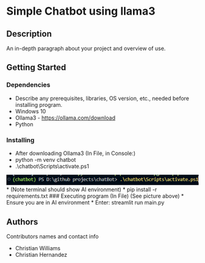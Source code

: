 # Simple Chatbot using llama3

## Description

An in-depth paragraph about your project and overview of use.

## Getting Started

### Dependencies

* Describe any prerequisites, libraries, OS version, etc., needed before installing program.
* Windows 10
* Ollama3 - https://ollama.com/download
* Python

### Installing
* After downloading Ollama3
(In File, in Console:)
* python -m venv chatbot
* .\chatbot\Scripts\activate.ps1 
<img src="./pictures/example.png" alt="">
 *  (Note terminal should show AI environment)
 *  pip install -r requirements.txt
### Executing program
(In File)
    (See picture above)
* Ensure you are in AI environment
* Enter: streamlit run main.py

## Authors

Contributors names and contact info
* Christian Williams
* Christian Hernandez
